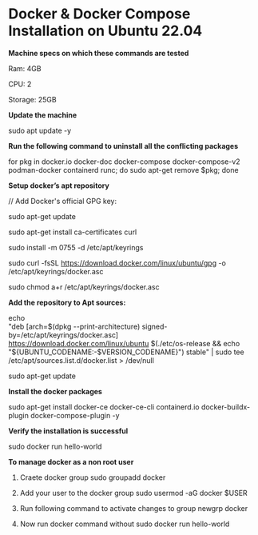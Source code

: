 # Docker & Docker Compose Installation on Ubuntu 22.04


**Machine specs on which these commands are tested**

Ram:  4GB

CPU:  2

Storage:  25GB



**Update the machine**

sudo apt update -y



**Run the following command to uninstall all the conflicting packages**

for pkg in docker.io docker-doc docker-compose docker-compose-v2 podman-docker containerd runc; do sudo apt-get remove $pkg; done




**Setup docker’s apt repository**

// Add Docker's official GPG key:

sudo apt-get update

sudo apt-get install ca-certificates curl

sudo install -m 0755 -d /etc/apt/keyrings

sudo curl -fsSL https://download.docker.com/linux/ubuntu/gpg -o /etc/apt/keyrings/docker.asc

sudo chmod a+r /etc/apt/keyrings/docker.asc


**Add the repository to Apt sources:**

echo \
  "deb [arch=$(dpkg --print-architecture) signed-by=/etc/apt/keyrings/docker.asc] https://download.docker.com/linux/ubuntu $(./etc/os-release && echo "${UBUNTU_CODENAME:-$VERSION_CODENAME}") stable" | sudo tee /etc/apt/sources.list.d/docker.list > /dev/null

sudo apt-get update




**Install the docker packages**

sudo apt-get install docker-ce docker-ce-cli containerd.io docker-buildx-plugin docker-compose-plugin -y






**Verify the installation is successful**

sudo docker run hello-world




**To manage docker as a non root user**


1. Craete docker group
sudo groupadd docker




2. Add your user to the docker group
sudo usermod -aG docker $USER




3. Run following command to activate changes to group
newgrp docker




4. Now run docker command without sudo
docker run hello-world
